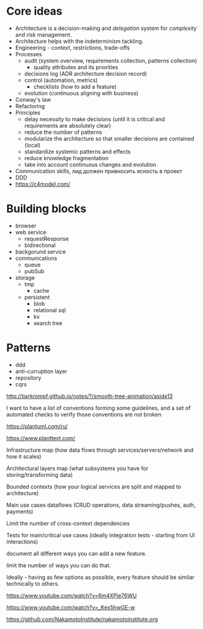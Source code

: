 # Core ideas

* Architecture is a decision-making and *delegation* system for *complexity* and *risk* management.
* Architecture helps with the indeterminism tackling.
* Engineering - context, restrictions, trade-offs
* Processes
  * audit (system overview, requirements collection, patterns collection)
    * quality attributes and its priorities
  * decisions log (ADR architecture decision record)
  * control (automation, metrics)
    * checklists (how to add a feature)
  * evolution (continuous aligning with business)
* Conway's law
* Refactoring
* Principles
  * delay necessity to make decisions (until it is critical and requirements are absolutely clear)
  * reduce the number of patterns
  * modularize the architecture so that smaller decisions are contained (local)
  * standardize systemic patterns and effects
  * reduce knowledge fragmentation
  * take into account continuous changes and evolution
* Communication skills, лид должен привносить ясность в проект
* DDD
* https://c4model.com/

# Building blocks 

* browser
* web service
  * requestResponse
  * bidirectional
* backgorund service
* communications
  * queue
  * pubSub
* storage
  * tmp
    * cache
  * persistent
    * blob
    * relational sql
    * kv
    * search tree

# Patterns

* ddd
* anti-curruption layer
* repository
* cqrs


http://tiarkrompf.github.io/notes/?/smooth-tree-animation/aside13

I want to have a list of conventions forming some guidelines,
and a set of automated checks to verify those conventions are not broken

https://plantuml.com/ru/

https://www.planttext.com/

Infrastructure map (how data flows through services/servers/network and how it scales)

Architectural layers map (what subsystems you have for storing/transforming data)

Bounded contexts (how your logical services are split and mapped to architecture)

Main use cases dataflows (CRUD operations, data streaming/pushes, auth, payments)


Limit the number of cross-context dependencies

Tests for main/critical use cases (ideally integration tests - starting from UI interactions)

document all different ways you can add a new feature.

limit the number of ways you can do that.

Ideally - having as few options as possible, every feature should be similar technically to others.

https://www.youtube.com/watch?v=6m4XPje76WU

https://www.youtube.com/watch?v=_Kex5hwGE-w

https://github.com/NakamotoInstitute/nakamotoinstitute.org
